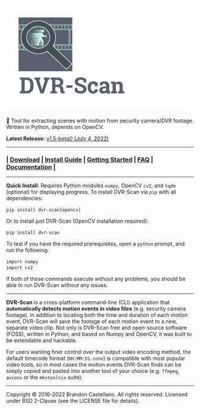 # ![DVR-Scan Logo](https://raw.githubusercontent.com/Breakthrough/DVR-Scan/master/docs/img/dvr-scan-logo_small.png)
:vhs: Tool for extracting scenes with motion from security camera/DVR footage.  Written in Python, depends on OpenCV.

**Latest Release:** [v1.5-beta0 (July 4, 2022)](http://dvr-scan.readthedocs.io/en/v1.5/changelog/)

------------------------------------------------

### | [Download](http://dvr-scan.readthedocs.io/en/latest/download/) | [Install Guide](http://dvr-scan.readthedocs.io/en/latest/guide/installing/) | [Getting Started](http://dvr-scan.readthedocs.io/en/latest/guide/examples/) | [FAQ](http://dvr-scan.readthedocs.io/en/latest/faq/) | [Documentation](http://dvr-scan.readthedocs.io/) |

------------------------------------------------

**Quick Install**: Requires Python modules `numpy`, OpenCV `cv2`, and `tqdm` (optional) for displaying progress.  To install DVR-Scan via `pip` with all dependencies:

    pip install dvr-scan[opencv]

Or to install just DVR-Scan (OpenCV installation required):

    pip install dvr-scan

To test if you have the required prerequisites, open a `python` prompt, and run the following:

    import numpy
    import cv2

If both of those commands execute without any problems, you should be able to run DVR-Scan without any issues.

------------------------------------------------

**DVR-Scan** is a cross-platform command-line (CLI) application that **automatically detects motion events in video files** (e.g. security camera footage).  In addition to locating both the time and duration of each motion event, DVR-Scan will save the footage of each motion event to a new, separate video clip.  Not only is DVR-Scan free and open-source software (FOSS), written in Python, and based on Numpy and OpenCV, it was built to be extendable and hackable.

For users wanting finer control over the output video encoding method, the default timecode format (`HH:MM:SS.nnnn`) is compatible with most popular video tools, so in most cases the motion events DVR-Scan finds can be simply copied and pasted into another tool of your choice (e.g. `ffmpeg`, `avconv` or the `mkvtoolnix` suite).

------------------------------------------------

Copyright © 2016-2022 Brandon Castellano. All rights reserved.
Licensed under BSD 2-Clause (see the LICENSE file for details).
